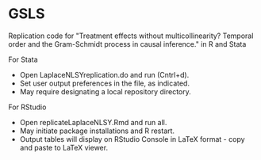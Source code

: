 # GSLS
Replication code for "Treatment effects without multicollinearity? Temporal order and the Gram-Schmidt process in causal inference." in R and Stata

For Stata
  - Open LaplaceNLSYreplication.do and run (Cntrl+d).
  - Set user output preferences in the file, as indicated.
  - May require designating a local repository directory.

For RStudio 
  - Open replicateLaplaceNLSY.Rmd and run all.
  - May initiate package installations and R restart.
  - Output tables will display on RStudio Console in LaTeX format - copy and paste to LaTeX viewer.
